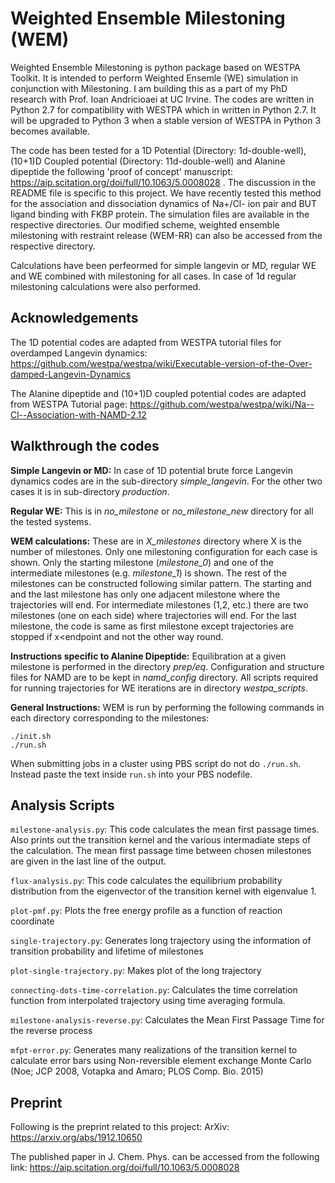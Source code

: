 # Weighted Ensemble Milestoning (WEM)

Weighted Ensemble Milestoning is python package based on WESTPA Toolkit. It is intended to perform Weighted Ensemle (WE) simulation in conjunction with Milestoning. I am building this as a part of my PhD research with Prof. Ioan Andricioaei at UC Irvine. The codes are written in Python 2.7 for compatibility with WESTPA which in written in Python 2.7. It will be upgraded to Python 3 when a stable version of WESTPA in Python 3 becomes available.

The code has been tested for a 1D Potential (Directory: 1d-double-well), (10+1)D Coupled potential (Directory: 11d-double-well) and Alanine dipeptide the following 'proof of concept' manuscript: https://aip.scitation.org/doi/full/10.1063/5.0008028 . The discussion in the README file is specific to this project. We have recently tested this method for the association and dissociation dynamics of Na+/Cl- ion pair and BUT ligand binding with FKBP protein. The simulation files are available in the respective directories. Our modified scheme, weighted ensemble milestoning with restraint release (WEM-RR) can also be accessed from the respective directory.

Calculations have been perfeormed for simple langevin or MD, regular WE and WE combined with milestoning for all cases. In case of 1d regular milestoning calculations were also performed.

## Acknowledgements
The 1D potential codes are adapted from WESTPA tutorial files for overdamped Langevin dynamics:
https://github.com/westpa/westpa/wiki/Executable-version-of-the-Over-damped-Langevin-Dynamics

The Alanine dipeptide and (10+1)D coupled potential codes are adapted from WESTPA Tutorial page:
https://github.com/westpa/westpa/wiki/Na--Cl--Association-with-NAMD-2.12

## Walkthrough the codes

**Simple Langevin or MD:** In case of 1D potential brute force Langevin dynamics codes are in the sub-directory *simple_langevin*. For the other two cases it is in sub-directory *production*.

**Regular WE:** This is in *no_milestone* or *no_milestone_new* directory for all the tested systems.

**WEM calculations:** These are in *X_milestones* directory where X is the number of milestones. Only one milestoning configuration for each case is shown. Only the starting milestone (*milestone_0*) and one of the intermediate milestones (e.g. *milestone_1*) is shown. The rest of the milestones can be constructed following similar pattern. The starting and and the last milestone has only one adjacent milestone where the trajectories will end. For intermediate milestones (1,2, etc.) there are two milestones (one on each side) where trajectories will end. For the last milestone, the code is same as first milestone except trajectories are stopped if x<endpoint and not the other way round.

**Instructions specific to Alanine Dipeptide:** Equilibration at a given milestone is performed in the directory *prep/eq*. Configuration and structure files for NAMD are to be kept in *namd_config* directory. All scripts required for running trajectories for WE iterations are in directory *westpa_scripts*. 

**General Instructions:** WEM is run by performing the following commands in each directory corresponding to the milestones:

```
./init.sh
./run.sh 
```

When submitting jobs in a cluster using PBS script do not do ```./run.sh```. Instead paste the text inside ```run.sh``` into your PBS nodefile.

## Analysis Scripts ##
```milestone-analysis.py```: This code calculates the mean first passage times. Also prints out the transition kernel and the various intermadiate steps of the calculation. The mean first passage time between chosen milestones are given in the last line of the output.

```flux-analysis.py```: This code calculates the equilibrium probability distribution from the eigenvector of the transition kernel with eigenvalue 1.

```plot-pmf.py```: Plots the free energy profile as a function of reaction coordinate

```single-trajectory.py```: Generates long trajectory using the information of transition probability and lifetime of milestones

```plot-single-trajectory.py```: Makes plot of the long trajectory

```connecting-dots-time-correlation.py```: Calculates the time correlation function from interpolated trajectory using time averaging formula.

```milestone-analysis-reverse.py```: Calculates the Mean First Passage Time for the reverse process

```mfpt-error.py```: Generates many realizations of the transition kernel to calculate error bars using Non-reversible element exchange Monte Carlo (Noe; JCP 2008, Votapka and Amaro; PLOS Comp. Bio. 2015)


## Preprint
Following is the preprint related to this project: ArXiv: https://arxiv.org/abs/1912.10650

The published paper in J. Chem. Phys. can be accessed from the following link: https://aip.scitation.org/doi/full/10.1063/5.0008028
